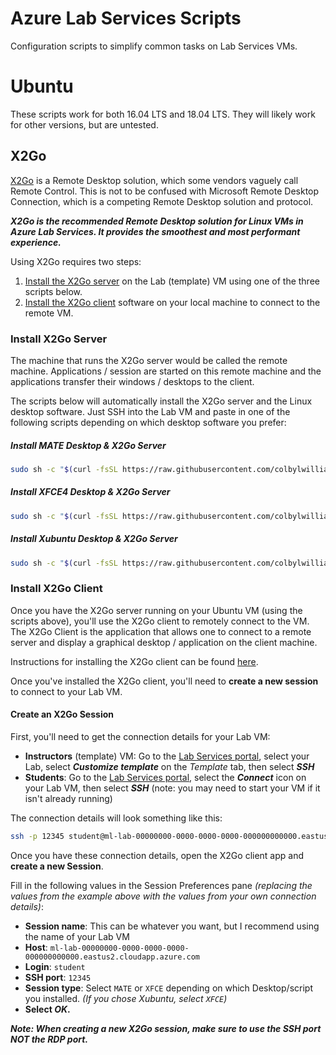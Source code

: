 # Azure Lab Services Scripts

Configuration scripts to simplify common tasks on Lab Services VMs.

# Ubuntu

These scripts work for both 16.04 LTS and 18.04 LTS.  They will likely work for other versions, but are untested.

## X2Go

[X2Go](https://wiki.x2go.org/doku.php/doc:newtox2go) is a Remote Desktop solution, which some vendors vaguely call Remote Control. This is not to be confused with Microsoft Remote Desktop Connection, which is a competing Remote Desktop solution and protocol.

**_X2Go is the recommended Remote Desktop solution for Linux VMs in Azure Lab Services. It provides the smoothest and most performant experience._**

Using X2Go requires two steps:

1. [Install the X2Go server](#install-x2go-server) on the Lab (template) VM using one of the three scripts below.
2. [Install the X2Go client](#install-x2go-client) software on your local machine to connect to the remote VM.

### Install X2Go Server

The machine that runs the X2Go server would be called the remote machine. Applications / session are started on this remote machine and the applications transfer their windows / desktops to the client.

The scripts below will automatically install the X2Go server and the Linux desktop software.  Just SSH into the Lab VM and paste in one of the following scripts depending on which desktop software you prefer:

##### Install MATE Desktop & X2Go Server

```bash
sudo sh -c "$(curl -fsSL https://raw.githubusercontent.com/colbylwilliams/lab-scripts/master/ubuntu/x2go-mate.sh)"
```

##### Install XFCE4 Desktop & X2Go Server

```bash
sudo sh -c "$(curl -fsSL https://raw.githubusercontent.com/colbylwilliams/lab-scripts/master/ubuntu/x2go-xfce4.sh)"
```

##### Install Xubuntu Desktop & X2Go Server

```bash
sudo sh -c "$(curl -fsSL https://raw.githubusercontent.com/colbylwilliams/lab-scripts/master/ubuntu/x2go-xubuntu.sh)"
```

### Install X2Go Client

Once you have the X2Go server running on your Ubuntu VM (using the scripts above), you'll use the X2Go client to remotely connect to the VM. The X2Go Client is the application that allows one to connect to a remote server and display a graphical desktop / application on the client machine.

Instructions for installing the X2Go client can be found [here](https://wiki.x2go.org/doku.php/doc:installation:x2goclient).

Once you've installed the X2Go client, you'll need to **create a new session** to connect to your Lab VM.

#### Create an X2Go Session

First, you'll need to get the connection details for your Lab VM:

- **Instructors** (template) VM: Go to the [Lab Services portal](https://labs.azure.com/), select your Lab, select **_Customize template_** on the _Template_ tab, then select **_SSH_**
- **Students**: Go to the [Lab Services portal](https://labs.azure.com/virtualmachines), select the **_Connect_** icon on your Lab VM, then select **_SSH_** (note: you may need to start your VM if it isn't already running)

The connection details will look something like this:

```bash
ssh -p 12345 student@ml-lab-00000000-0000-0000-0000-000000000000.eastus2.cloudapp.azure.com
```

Once you have these connection details, open the X2Go client app and **create a new Session**.

Fill in the following values in the Session Preferences pane _(replacing the values from the example above with the values from your own connection details)_:

- **Session name**: This can be whatever you want, but I recommend using the name of your Lab VM
- **Host**: `ml-lab-00000000-0000-0000-0000-000000000000.eastus2.cloudapp.azure.com`
- **Login**: `student`
- **SSH port**: `12345`
- **Session type**: Select `MATE` or `XFCE` depending on which Desktop/script you installed. _(If you chose Xubuntu, select `XFCE`)_
- **Select _OK_.**

**_Note: When creating a new X2Go session, make sure to use the SSH port NOT the RDP port._**
